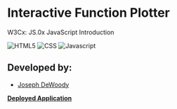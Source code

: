 # Interactive Function Plotter
W3Cx: JS.0x
JavaScript Introduction

![HTML5](https://img.shields.io/badge/HTML5-orange)
![CSS](https://img.shields.io/badge/CSS-blue)
![Javascript](https://img.shields.io/badge/Javascript-yellow)

## Developed by: ##
* [Joseph DeWoody](https://github.com/jpd61)

**[Deployed Application](https://jpd61.github.io/function-plotter//)**
